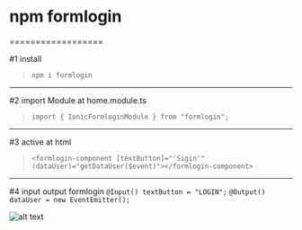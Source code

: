 
# npm formlogin 
==================

#1 install
  
  > ```npm i formlogin```
------------------

#2 import Module at home.module.ts
  
  > ```import { IonicFormloginModule } from "formlogin";```
------------------

#3 active at html
  
  > ```<formlogin-component [textButton]="'Sigin'" (dataUser)="getDataUser($event)"></formlogin-component>```
------------------

#4 input output formlogin
  ```@Input() textButton = "LOGIN";```
  ```@Output() dataUser = new EventEmitter();```


![alt text](https://res.cloudinary.com/dlwyi2urj/image/upload/v1540883500/npm/formlogin.jpg "Logo Title Text 1")


